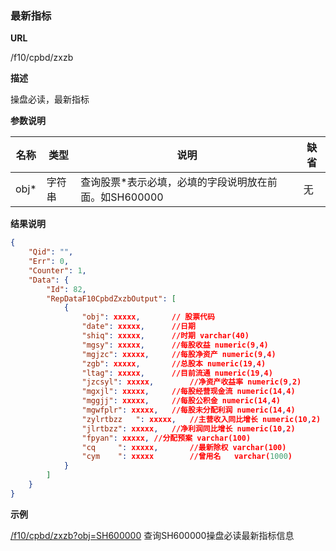 
### 最新指标

**URL**

/f10/cpbd/zxzb

**描述**

操盘必读，最新指标

**参数说明**

|名称|类型|说明|缺省|
| -------- | -------- | -------- | -------- |
|obj\*|字符串|查询股票\*表示必填，必填的字段说明放在前面。如SH600000|无|


**结果说明**

```json
{
    "Qid": "",
    "Err": 0,
    "Counter": 1,
    "Data": {
        "Id": 82,
        "RepDataF10CpbdZxzbOutput": [
            {
				"obj": xxxxx,		// 股票代码
				"date": xxxxx,		//日期
				"shiq": xxxxx,		//时期 varchar(40) 
				"mgsy": xxxxx,		//每股收益 numeric(9,4) 
				"mgjzc": xxxxx,		//每股净资产 numeric(9,4) 
				"zgb": xxxxx,		//总股本 numeric(19,4) 
				"ltag": xxxxx,		//目前流通 numeric(19,4) 
				"jzcsyl": xxxxx, 		//净资产收益率 numeric(9,2) 
				"mgxjl": xxxxx,		//每股经营现金流 numeric(14,4) 
				"mggjj": xxxxx,		//每股公积金 numeric(14,4) 
				"mgwfplr": xxxxx, 	//每股未分配利润 numeric(14,4) 
				"zylrtbzz	": xxxxx, 	//主营收入同比增长 numeric(10,2) 
				"jlrtbzz": xxxxx,	//净利润同比增长 numeric(10,2) 
				"fpyan": xxxxx,	//分配预案 varchar(100) 
				"cq 	": xxxxx,		//最新除权 varchar(100) 
				"cym	": xxxxx		//曾用名   varchar(1000)
            }
        ]
    }
}
```

**示例**

[/f10/cpbd/zxzb?obj=SH600000]($APIHOST$/f10/cpbd/zxzb?obj=SH600000)
查询SH600000操盘必读最新指标信息
